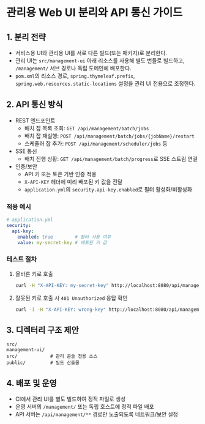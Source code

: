 # 관리용 Web UI 분리와 API 통신 가이드

## 1. 분리 전략
- 서비스용 UI와 관리용 UI를 서로 다른 빌드(또는 패키지)로 분리한다.
- 관리 UI는 `src/management-ui` 아래 리소스를 사용해 별도 번들로 빌드하고,
  `/management/` 서브 경로나 독립 도메인에 배포한다.
- `pom.xml`의 리소스 경로, `spring.thymeleaf.prefix`,
  `spring.web.resources.static-locations` 설정을 관리 UI 전용으로 조정한다.

## 2. API 통신 방식
- REST 엔드포인트  
  - 배치 잡 목록 조회: `GET /api/management/batch/jobs`  
  - 배치 잡 재실행: `POST /api/management/batch/jobs/{jobName}/restart`  
  - 스케줄러 잡 추가: `POST /api/management/scheduler/jobs` 등
- SSE 통신  
  - 배치 진행 상황: `GET /api/management/batch/progress`로 SSE 스트림 연결
- 인증/보안
  - API 키 또는 토큰 기반 인증 적용
  - `X-API-KEY` 헤더에 미리 배포된 키 값을 전달
  - `application.yml`의 `security.api-key.enabled`로 필터 활성화/비활성화

### 적용 예시

```yaml
# application.yml
security:
  api-key:
    enabled: true        # 필터 사용 여부
    value: my-secret-key # 배포된 키 값
```

### 테스트 절차

1. 올바른 키로 호출

   ```bash
   curl -H "X-API-KEY: my-secret-key" http://localhost:8080/api/management/batch/jobs
   ```

2. 잘못된 키로 호출 시 `401 Unauthorized` 응답 확인

   ```bash
   curl -i -H "X-API-KEY: wrong-key" http://localhost:8080/api/management/batch/jobs
   ```


## 3. 디렉터리 구조 제안
```
src/
management-ui/
src/            # 관리 콘솔 전용 소스
public/         # 빌드 산출물
```

## 4. 배포 및 운영
- CI에서 관리 UI를 별도 빌드하여 정적 파일로 생성
- 운영 서버의 `/management/` 또는 독립 호스트에 정적 파일 배포
- API 서버는 `/api/management/**` 경로만 노출되도록 네트워크/보안 설정
